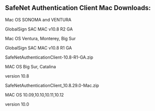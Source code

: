 <h2 style="margin-left:0px;"><strong>SafeNet Authentication Client Mac Downloads:</strong></h2>

Mac OS SONOMA and VENTURA

GlobalSign SAC MAC v10.8 R2 GA

 

Mac OS Ventura, Monterey, Big Sur

GlobalSign SAC MAC v10.8 R1 GA

SafeNetAuthenticationClient-10.8-R1-GA.zip 
 

MAC OS Big Sur, Catalina

version 10.8

SafeNetAuthenticationClient_10.8.29.0-Mac.zip

MAC OS 10.09,10.10,10.11,10.12

version 10.0


